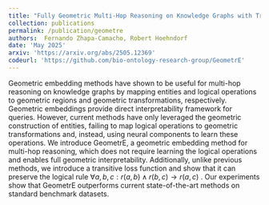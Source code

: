```yaml
---
title: "Fully Geometric Multi-Hop Reasoning on Knowledge Graphs with Transitive Relations"
collection: publications
permalink: /publication/geometre
authors:  Fernando Zhapa-Camacho, Robert Hoehndorf
date: 'May 2025'
arxiv: 'https://arxiv.org/abs/2505.12369'
codeurl: 'https://github.com/bio-ontology-research-group/GeometrE'
---
```


Geometric embedding methods have shown to be useful for multi-hop
reasoning on knowledge graphs by mapping entities and logical
operations to geometric regions and geometric transformations,
respectively. Geometric embeddings provide direct interpretability
framework for queries. However, current methods have only leveraged
the geometric construction of entities, failing to map logical
operations to geometric transformations and, instead, using neural
components to learn these operations. We introduce GeometrE, a
geometric embedding method for multi-hop reasoning, which does not
require learning the logical operations and enables full geometric
interpretability. Additionally, unlike previous methods, we introduce
a transitive loss function and show that it can preserve the logical
rule $\forall a,b,c : r(a,b) \land r(b,c) \to r(a,c)$ . Our
experiments show that GeometrE outperforms current state-of-the-art
methods on standard benchmark datasets.

